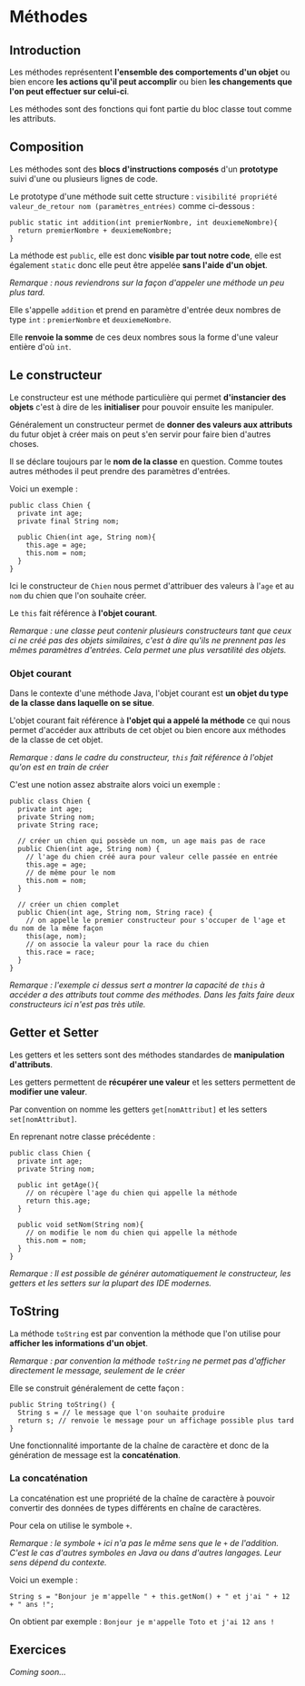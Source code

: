 # Méthodes

## Introduction

Les méthodes représentent **l'ensemble des comportements d'un objet** ou bien encore **les actions qu'il peut accomplir** ou bien **les changements que l'on peut effectuer sur celui-ci**.

Les méthodes sont des fonctions qui font partie du bloc classe tout comme les attributs.

## Composition

Les méthodes sont des **blocs d'instructions composés** d'un **prototype** suivi d'une ou plusieurs lignes de code.

Le prototype d'une méthode suit cette structure : `visibilité propriété valeur_de_retour nom (paramètres_entrées)` comme ci-dessous :

```
public static int addition(int premierNombre, int deuxiemeNombre){
  return premierNombre + deuxiemeNombre;
}
```

La méthode est `public`, elle est donc **visible par tout notre code**, elle est également `static` donc elle peut être appelée **sans l'aide d'un objet**.

*Remarque : nous reviendrons sur la façon d'appeler une méthode un peu plus tard.*

Elle s'appelle `addition` et prend en paramètre d'entrée deux nombres de type `int` : `premierNombre` et `deuxiemeNombre`.

Elle **renvoie la somme** de ces deux nombres sous la forme d'une valeur entière d'où `int`.

## Le constructeur

Le constructeur est une méthode particulière qui permet **d'instancier des objets** c'est à dire de les **initialiser** pour pouvoir ensuite les manipuler.

Généralement un constructeur permet de **donner des valeurs aux attributs** du futur objet à créer mais on peut s'en servir pour faire bien d'autres choses.

Il se déclare toujours par le **nom de la classe** en question. Comme toutes autres méthodes il peut prendre des paramètres d'entrées.

Voici un exemple :

```
public class Chien {
  private int age;
  private final String nom;

  public Chien(int age, String nom){
    this.age = age;
    this.nom = nom;
  }
}
```

Ici le constructeur de `Chien` nous permet d'attribuer des valeurs à l'`age` et au `nom` du chien que l'on souhaite créer.

Le `this` fait référence à **l'objet courant**.

*Remarque : une classe peut contenir plusieurs constructeurs tant que ceux ci ne créé pas des objets similaires, c'est à dire qu'ils ne prennent pas les mêmes paramètres d'entrées. Cela permet une plus versatilité des objets.*

### Objet courant

Dans le contexte d'une méthode Java, l'objet courant est **un objet du type de la classe dans laquelle on se situe**.

L'objet courant fait référence à **l'objet qui a appelé la méthode** ce qui nous permet d'accéder aux attributs de cet objet ou bien encore aux méthodes de la classe de cet objet.

*Remarque : dans le cadre du constructeur, `this` fait référence à l'objet qu'on est en train de créer*

C'est une notion assez abstraite alors voici un exemple :

```
public class Chien {
  private int age;
  private String nom;
  private String race;

  // créer un chien qui possède un nom, un age mais pas de race
  public Chien(int age, String nom) {
    // l'age du chien créé aura pour valeur celle passée en entrée
    this.age = age;
    // de même pour le nom
    this.nom = nom;
  }

  // créer un chien complet
  public Chien(int age, String nom, String race) {
    // on appelle le premier constructeur pour s'occuper de l'age et du nom de la même façon
    this(age, nom);
    // on associe la valeur pour la race du chien
    this.race = race;
  }
}
```

*Remarque : l'exemple ci dessus sert a montrer la capacité de `this` à accéder a des attributs tout comme des méthodes. Dans les faits faire deux constructeurs ici n'est pas très utile.*

## Getter et Setter

Les getters et les setters sont des méthodes standardes de **manipulation d'attributs**.

Les getters permettent de **récupérer une valeur** et les setters permettent de **modifier une valeur**.

Par convention on nomme les getters `get[nomAttribut]` et les setters `set[nomAttribut]`.

En reprenant notre classe précédente :

```
public class Chien {
  private int age;
  private String nom;

  public int getAge(){
    // on récupère l'age du chien qui appelle la méthode
    return this.age;
  }

  public void setNom(String nom){
    // on modifie le nom du chien qui appelle la méthode
    this.nom = nom;
  }
}
```

*Remarque : Il est possible de générer automatiquement le constructeur, les getters et les setters sur la plupart des IDE modernes.*

## ToString

La méthode `toString` est par convention la méthode que l'on utilise pour **afficher les informations d'un objet**.

*Remarque : par convention la méthode `toString` ne permet pas d'afficher directement le message, seulement de le créer*

Elle se construit généralement de cette façon :

```
public String toString() {
  String s = // le message que l'on souhaite produire
  return s; // renvoie le message pour un affichage possible plus tard
}
```

Une fonctionnalité importante de la chaîne de caractère et donc de la génération de message est la **concaténation**.

### La concaténation

La concaténation est une propriété de la chaîne de caractère à pouvoir convertir des données de types différents en chaîne de caractères.

Pour cela on utilise le symbole `+`.

*Remarque : le symbole `+` ici n'a pas le même sens que le `+` de l'addition. C'est le cas d'autres symboles en Java ou dans d'autres langages. Leur sens dépend du contexte.*

Voici un exemple :

```
String s = "Bonjour je m'appelle " + this.getNom() + " et j'ai " + 12 + " ans !";
```

On obtient par exemple : `Bonjour je m'appelle Toto et j'ai 12 ans !`

## Exercices

*Coming soon...*
